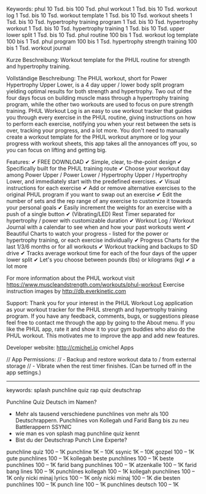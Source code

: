 Keywords:
phul                          10 Tsd. bis 100 Tsd.
phul workout                  1 Tsd. bis 10 Tsd.
workout log                   1 Tsd. bis 10 Tsd.
workout template              1 Tsd. bis 10 Tsd.
workout sheets                1 Tsd. bis 10 Tsd.
hypertrophy training program  1 Tsd. bis 10 Tsd.
hypertrophy workout           1 Tsd. bis 10 Tsd.
hypertrophy training          1 Tsd. bis 10 Tsd.
upper lower split             1 Tsd. bis 10 Tsd.
phul routine                  100 bis 1 Tsd.
workout log template          100 bis 1 Tsd.
phul program                  100 bis 1 Tsd.
hypertrophy strength training 100 bis 1 Tsd.
workout journal               

Kurze Beschreibung:
Workout template for the PHUL routine for strength and hypertrophy training.

Vollständige Beschreibung:
The PHUL workout, short for Power Hypertrophy Upper Lower, is a 4 day upper / lower body split program yielding optimal results for both strength and hypertrophy. Two out of the four days focus on building muscle mass through a hypertrophy training program, while the other two workouts are used to focus on pure strength training.
PHUL Workout Log is an easy to use workout tracker that guides you through every exercise in the PHUL routine, giving instructions on how to perform each exercise, notifying you when your rest between the sets is over, tracking your progress, and a lot more. You don't need to manually create a workout template for the PHUL workout anymore or log your progress with workout sheets, this app takes all the annoyances off you, so you can focus on lifting and getting big.

Features:
✔ FREE DOWNLOAD
✔ Simple, clear, to-the-point design
✔ Specifically built for the PHUL training route
✔ Choose your workout day among Power Upper / Power Lower / Hypertrophy Upper / Hypertrophy Lower, and immediately start with the predefined exercises.
✔ Visual instructions for each exercise
✔ Add or remove alternative exercises to the original PHUL program if you want to swap out an exercise
✔ Edit the number of sets and the rep range of any exercise to customize it towards your personal goals
✔ Easily increment the weights for an exercise with a push of a single button
✔ (Vibrating/LED) Rest Timer separated for hypertrophy / power with customizable duration
✔ Workout Log / Workout Journal with a calendar to see when and how your past workouts went
✔ Beautiful Charts to watch your progress - listed for the power or hypertrophy training, or each exercise individually
✔ Progress Charts for the last 1/3/6 months or for all workouts
✔ Workout tracking and backups to SD drive
✔ Tracks average workout time for each of the four days of the upper lower split
✔ Let's you choose between pounds (lbs) or kilograms (kg)
✔ a lot more

For more information about the PHUL workout visit https://www.muscleandstrength.com/workouts/phul-workout
Exercise instruction images by http://db.everkinetic.com

Support:
Thank you for your interest in the PHUL Workout Log application as your workout tracker for the PHUL strength and hypertrophy training program. If you have any feedback, comments, bugs, or suggestions please feel free to contact me through the app by going to the About menu.
If you like the PHUL app, rate it and show it to your gym buddies who also do the PHUL workout. This motivates me to improve the app and add new features.

Developer website: http://cmichel.io
cmichel Apps

// App Permissions:
// - Backup and restore workout data to / from external storage
// - Vibrate when the rest timer finishes. (Can be turned off in the app settings.)

---

keywords:
splash punchline quiz
rap quiz
deutschrap


Punchline Quiz Deutsch im Namen?

- Mehr als tausend verschiedene punchlines von mehr als 100 Deutschrappern. Punchlines von Kollegah und Farid Bang bis zu neu Battlerappern SSYNIC
- wie man es von splash mag punchline quiz kennt
- Bist du der Deutschrap Punch Line Experte?


punchline quiz	100 – 1K
punchline	1K – 10K
ssynic	1K – 10K
gozpel	100 – 1K
gute punchlines	100 – 1K
kollegah beste punchlines	100 – 1K
beste punchlines	100 – 1K
farid bang punchlines	100 – 1K
atzenkalle	100 – 1K
farid bang lines	100 – 1K
punchlines kollegah	100 – 1K
kollegah punchlines	100 – 1K
only nicki minaj lyrics	100 – 1K
only nicki minaj	100 – 1K
die besten punchlines	100 – 1K
punch line	100 – 1K
punchlines deutsch	100 – 1K

